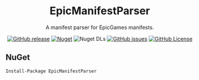 <div align="center">

# EpicManifestParser
A manifest parser for EpicGames manifests.

[![GitHub release](https://img.shields.io/github/v/release/NotOfficer/EpicManifestParser?logo=github)](https://github.com/NotOfficer/EpicManifestParser/releases/latest) [![Nuget](https://img.shields.io/nuget/v/EpicManifestParser?logo=nuget)](https://www.nuget.org/packages/EpicManifestParser) ![Nuget DLs](https://img.shields.io/nuget/dt/EpicManifestParser?logo=nuget) [![GitHub issues](https://img.shields.io/github/issues/NotOfficer/EpicManifestParser?logo=github)](https://github.com/NotOfficer/EpicManifestParser/issues) [![GitHub License](https://img.shields.io/github/license/NotOfficer/EpicManifestParser)](https://github.com/NotOfficer/EpicManifestParser/blob/master/LICENSE)

</div>

## NuGet

    Install-Package EpicManifestParser